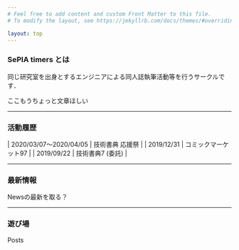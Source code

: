 ```yaml
---
# Feel free to add content and custom Front Matter to this file.
# To modify the layout, see https://jekyllrb.com/docs/themes/#overriding-theme-defaults

layout: top
---
```


### SePIA timers とは

同じ研究室を出身とするエンジニアによる同人誌執筆活動等を行うサークルです．

ここもうちょっと文章ほしい

<hr>

### 活動履歴

| 2020/03/07～2020/04/05 | 技術書典 応援祭 |
| 2019/12/31 | コミックマーケット97 |
| 2019/09/22 | 技術書典7 (委託) |

<hr>

### 最新情報

Newsの最新を取る？

<hr>

### 遊び場

Posts
